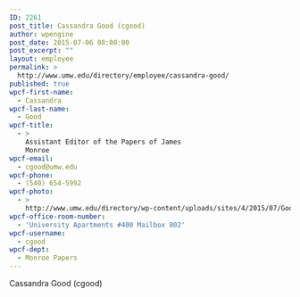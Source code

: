 ```yaml
---
ID: 2261
post_title: Cassandra Good (cgood)
author: wpengine
post_date: 2015-07-06 08:00:00
post_excerpt: ""
layout: employee
permalink: >
  http://www.umw.edu/directory/employee/cassandra-good/
published: true
wpcf-first-name:
  - Cassandra
wpcf-last-name:
  - Good
wpcf-title:
  - >
    Assistant Editor of the Papers of James
    Monroe
wpcf-email:
  - cgood@umw.edu
wpcf-phone:
  - (540) 654-5992
wpcf-photo:
  - >
    http://www.umw.edu/directory/wp-content/uploads/sites/4/2015/07/Good-Cassandra-12.jpg
wpcf-office-room-number:
  - 'University Apartments #400 Mailbox 802'
wpcf-username:
  - cgood
wpcf-dept:
  - Monroe Papers
---
```

Cassandra Good (cgood)